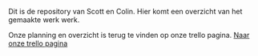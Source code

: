 Dit is de repository van Scott en Colin.
Hier komt een overzicht van het gemaakte werk werk.

Onze planning en overzicht is terug te vinden op onze trello pagina.
[Naar onze trello pagina](https://trello.com/b/YpXCLgoI/landingspage-scott-colin)
